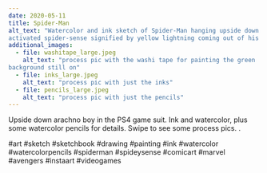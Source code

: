 ```yaml
---
date: 2020-05-11
title: Spider-Man
alt_text: "Watercolor and ink sketch of Spider-Man hanging upside down with an
activated spider-sense signified by yellow lightning coming out of his head"
additional_images:
  - file: washitape_large.jpeg
    alt_text: "process pic with the washi tape for painting the green
background still on"
  - file: inks_large.jpeg
    alt_text: "process pic with just the inks"
  - file: pencils_large.jpeg
    alt_text: "process pic with just the pencils"
---
```


Upside down arachno boy in the PS4 game suit. Ink and watercolor, plus some
watercolor pencils for details. Swipe to see some process pics. .

#art #sketch #sketchbook #drawing #painting #ink #watercolor
#watercolorpencils #spiderman #spideysense #comicart #marvel #avengers
#instaart #videogames
